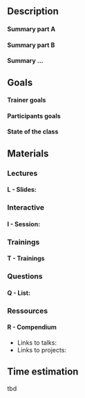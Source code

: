 ## Description

#### Summary part A
#### Summary part B
#### Summary ...

## Goals
#### Trainer goals
#### Participants goals
#### State of the class

## Materials
### Lectures
#### L - Slides:

### Interactive
#### I - Session:

### Trainings
#### T - Trainings

### Questions
#### Q - List:

### Ressources
#### R - Compendium
* Links to talks:
* Links to projects:

## Time estimation
tbd